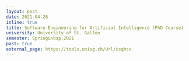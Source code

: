 ```yaml
---
layout: post
date: 2021-04-26
inline: true
title: Software Engineering for Artificial Intelligence (PhD Course)
university: University of St. Gallen
semester: Spring&nbsp;2021
past: true
external_page: https://tools.unisg.ch/Url/csqhcx
---
```

